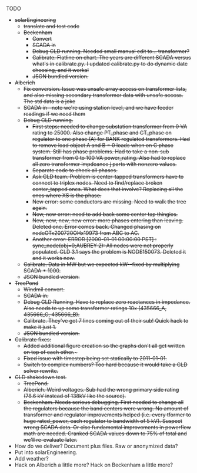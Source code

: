 TODO
* ~~solarEngineering~~
	* ~~translate and test code~~
	* ~~Beckenham~~
		* ~~Convert~~
		* ~~SCADA in~~
		* ~~Debug GLD running. Needed small manual edit to... transformer?~~
		* ~~Calibrate. Flatline on chart. The years are different SCADA versus what's in calibrate.py. I updated calibrate.py to do dynamic date choosing, and it works!~~
		* ~~JSON bundled version.~~
* ~~Alberich~~
	* ~~Fix conversion. Issue was unsafe array access on transformer lists, and also missing secondary transformer data with unsafe access. The std data is a joke~~
	* ~~SCADA in--note we're using station level, and we have feeder readings if we need them~~
	* ~~Debug GLD running.~~
		* ~~First steps: needed to change substation transformer from 0 VA rating to 25000. Also change PT_phase and CT_phase on regulator to one phase (A) for BANK regulated transformers. Had to remove load object A and B = 0 loads when on C phase system. Still has phase problems. Had to take a non-sub transformer from 0 to 100 VA power_rating. Also had to replace all zero transformer impdeance j parts with nonzero values.~~
		* ~~Separate code to check all phases.~~
		* ~~Ask GLD team. Problem is center-tapped transformers have to connect to triplex nodes. Need to find/replace broken center_tapped ones. What does that involve? Replacing all the ones where XS is the phase.~~
		* ~~New error: some conductors are missing. Need to walk the tree again.~~
		* ~~New, new error: need to add back some center tap thingies.~~
		* ~~New, new, new, new error: more phases entering than leaving. Deleted one. Error comes back. Changed phasing on nodeOTx200720OHx19973 from ABC to AC.~~
		* ~~Another error: ERROR [2000-01-01 00:00:00 PST] : sync_node(obj=0;AUBREY 2): All nodes were not properly populated. GLD 3.1 says the problem is NODE150073. Deleted it and it works now.~~
	* ~~Calibrate. Data in MW but we expected kW--fixed by multiplying SCADA * 1000.~~
	* ~~JSON bundled version.~~
* ~~TreePond~~
	* ~~Windmil convert.~~
	* ~~SCADA in.~~
	* ~~Debug GLD Running. Have to replace zero reactances in impedance. Also needs to up some transformer ratings 10x (435666_A, 435666_C, 435666_B).~~
	* ~~Calibrate. They've got 7 lines coming out of their sub! Quick hack to make it just 1.~~
	* ~~JSON bundled version.~~
* ~~Calibrate fixes:~~
	* ~~Added additional figure creation so the graphs don't all get written on top of each other.~~~
	* ~~Fixed issue with timestep being set statically to 2011-01-01.~~
	* ~~Switch to complex numbers? Too hard because it would take a GLD solver rewrite.~~
* ~~GLD shakedown test.~~
	* ~~TreePond.~~
	* ~~Alberich. Weird voltages. Sub had the wrong primary side rating (78.6 kV instead of 138kV like the source).~~
	* ~~Beckenham. Needs serious debugging. First needed to change all the regulators because the band centers were wrong. No amount of transformer and regulator improvements helped (i.e. every tformer to huge rated_power, each regulator to bandwidth of 5 kV). Suspect wrong SCADA data. Or else fundamental improvements in powerflow math are needed. Cranked SCADA values down to 75% of total and we'll re-evaluate later.~~
* How do we deliver? Document plus files. Raw or anonymized data?
* Put into solarEngineering.
* Add weather?
* Hack on Alberich a little more? Hack on Beckenham a little more?
